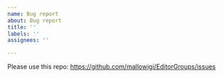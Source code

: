 ```yaml
---
name: Bug report
about: Bug report
title: ''
labels: ''
assignees: ''

---
```


Please use this repo: https://github.com/mallowigi/EditorGroups/issues
